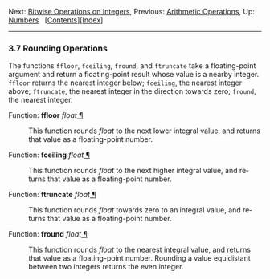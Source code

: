 <!DOCTYPE html>
<!-- saved from url=(0082)https://www.gnu.org/software/emacs/manual/html_node/elisp/Rounding-Operations.html -->
<html><!-- Created by GNU Texinfo 7.0.3, https://www.gnu.org/software/texinfo/ --><head><meta http-equiv="Content-Type" content="text/html; charset=UTF-8">

<title>Rounding Operations (GNU Emacs Lisp Reference Manual)</title>

<meta name="description" content="Rounding Operations (GNU Emacs Lisp Reference Manual)">
<meta name="keywords" content="Rounding Operations (GNU Emacs Lisp Reference Manual)">
<meta name="resource-type" content="document">
<meta name="distribution" content="global">
<meta name="Generator" content="makeinfo">
<meta name="viewport" content="width=device-width,initial-scale=1">

<link rev="made" href="mailto:bug-gnu-emacs@gnu.org">
<link rel="icon" type="image/png" href="https://www.gnu.org/graphics/gnu-head-mini.png">
<meta name="ICBM" content="42.256233,-71.006581">
<meta name="DC.title" content="gnu.org">
<style type="text/css">
@import url('/software/emacs/manual.css');
</style>
</head>

<body lang="en">
<div class="section-level-extent" id="Rounding-Operations">
<div class="nav-panel">
<p>
Next: <a href="https://www.gnu.org/software/emacs/manual/html_node/elisp/Bitwise-Operations.html" accesskey="n" rel="next">Bitwise Operations on Integers</a>, Previous: <a href="https://www.gnu.org/software/emacs/manual/html_node/elisp/Arithmetic-Operations.html" accesskey="p" rel="prev">Arithmetic Operations</a>, Up: <a href="https://www.gnu.org/software/emacs/manual/html_node/elisp/Numbers.html" accesskey="u" rel="up">Numbers</a> &nbsp; [<a href="https://www.gnu.org/software/emacs/manual/html_node/elisp/index.html#SEC_Contents" title="Table of contents" rel="contents">Contents</a>][<a href="https://www.gnu.org/software/emacs/manual/html_node/elisp/Index.html" title="Index" rel="index">Index</a>]</p>
</div>
<hr>
<h3 class="section" id="Rounding-Operations-1">3.7 Rounding Operations</h3>
<a class="index-entry-id" id="index-rounding-without-conversion"></a>

<p>The functions <code class="code">ffloor</code>, <code class="code">fceiling</code>, <code class="code">fround</code>, and
<code class="code">ftruncate</code> take a floating-point argument and return a floating-point
result whose value is a nearby integer.  <code class="code">ffloor</code> returns the
nearest integer below; <code class="code">fceiling</code>, the nearest integer above;
<code class="code">ftruncate</code>, the nearest integer in the direction towards zero;
<code class="code">fround</code>, the nearest integer.
</p>
<dl class="first-deffn first-defun-alias-first-deffn">
<dt class="deffn defun-alias-deffn" id="index-ffloor"><span class="category-def">Function: </span><span><strong class="def-name">ffloor</strong> <var class="def-var-arguments">float</var><a class="copiable-link" href="https://www.gnu.org/software/emacs/manual/html_node/elisp/Rounding-Operations.html#index-ffloor"> ¶</a></span></dt>
<dd><p>This function rounds <var class="var">float</var> to the next lower integral value, and
returns that value as a floating-point number.
</p></dd></dl>

<dl class="first-deffn first-defun-alias-first-deffn">
<dt class="deffn defun-alias-deffn" id="index-fceiling"><span class="category-def">Function: </span><span><strong class="def-name">fceiling</strong> <var class="def-var-arguments">float</var><a class="copiable-link" href="https://www.gnu.org/software/emacs/manual/html_node/elisp/Rounding-Operations.html#index-fceiling"> ¶</a></span></dt>
<dd><p>This function rounds <var class="var">float</var> to the next higher integral value, and
returns that value as a floating-point number.
</p></dd></dl>

<dl class="first-deffn first-defun-alias-first-deffn">
<dt class="deffn defun-alias-deffn" id="index-ftruncate"><span class="category-def">Function: </span><span><strong class="def-name">ftruncate</strong> <var class="def-var-arguments">float</var><a class="copiable-link" href="https://www.gnu.org/software/emacs/manual/html_node/elisp/Rounding-Operations.html#index-ftruncate"> ¶</a></span></dt>
<dd><p>This function rounds <var class="var">float</var> towards zero to an integral value, and
returns that value as a floating-point number.
</p></dd></dl>

<dl class="first-deffn first-defun-alias-first-deffn">
<dt class="deffn defun-alias-deffn" id="index-fround"><span class="category-def">Function: </span><span><strong class="def-name">fround</strong> <var class="def-var-arguments">float</var><a class="copiable-link" href="https://www.gnu.org/software/emacs/manual/html_node/elisp/Rounding-Operations.html#index-fround"> ¶</a></span></dt>
<dd><p>This function rounds <var class="var">float</var> to the nearest integral value,
and returns that value as a floating-point number.
Rounding a value equidistant between two integers returns the even integer.
</p></dd></dl>

</div>





</body></html>